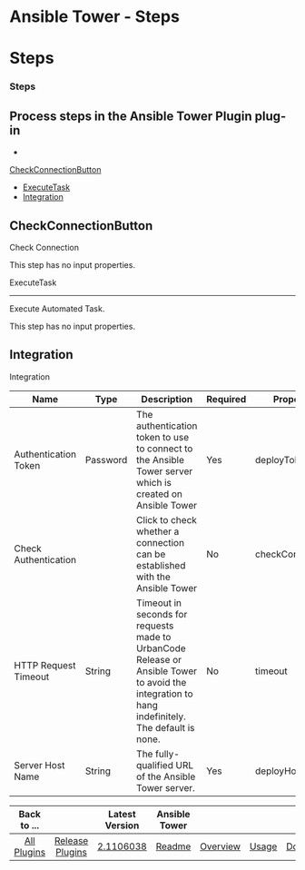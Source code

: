 
Ansible Tower - Steps
=====================

# Steps


### Steps



Process steps in the Ansible Tower Plugin plug-in
-------------------------------------------------

*
[CheckConnectionButton](#checkconnectionbutton)
* [ExecuteTask](#executetask)
* [Integration](#integration)



CheckConnectionButton
---------------------

Check Connection

This step has no input properties.



ExecuteTask

-----------

Execute Automated Task.

This step has no input properties.



Integration
-----------

Integration



| Name | Type | Description | Required | Property Name |
| --- | --- | --- | --- | --- |
| Authentication Token | Password | The authentication token to use to connect to the Ansible Tower server which is created on Ansible Tower | Yes | deployToken |
| Check Authentication |  | Click to check whether a connection can be established with the Ansible Tower | No | checkConnectionButton |
| HTTP Request Timeout | String | Timeout in seconds for requests made to UrbanCode Release or Ansible Tower to avoid the integration to hang indefinitely. The default is none. | No | timeout |
| Server Host Name | String | The fully-qualified URL of the Ansible Tower server. | Yes | deployHostName |


|Back to ...||Latest Version|Ansible Tower ||||
| :---: | :---: | :---: | :---: | :---: | :---: | :---: |
|[All Plugins](../../index.md)|[Release Plugins](../README.md)|[2.1106038](https://raw.githubusercontent.com/UrbanCode/IBM-UCR-PLUGINS/main/files/ucr-plugin-ansible/ucr-plugin-ansible-tower-2.1106038.zip)|[Readme](README.md)|[Overview](overview.md)|[Usage](usage.md)|[Downloads](downloads.md)|
